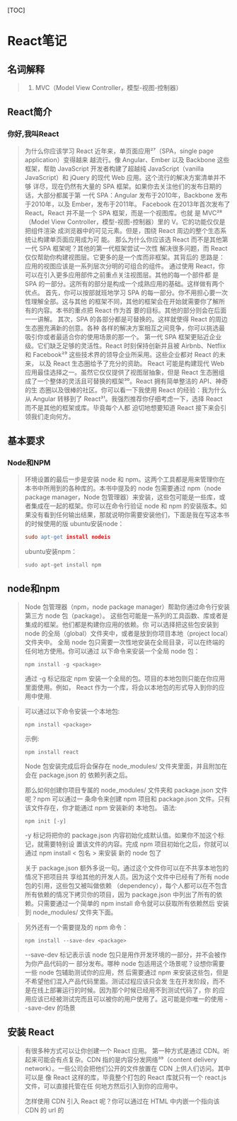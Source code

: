 [TOC]

# React笔记
## 名词解释
>1. MVC（Model View Controller，模型-视图-控制器）

## React简介
### 你好,我叫React
>为什么你应该学习 React 近年来，单页面应用²⁷（SPA，single page application）变得越来
越流行。像 Angular、Ember 以及 Backbone 这些框架，帮助 JavaScript 开发者构建了超越纯
JavaScript（vanilla JavaScript）和 jQuery 的现代 Web 应用。这个流行的解决方案清单并不够
详尽，现在仍然有大量的 SPA 框架。如果你去关注他们的发布日期的话，大部分都属于第
一代 SPA：Angular 发布于2010年，Backbone 发布于2010年，以及 Ember，发布于2011年。
Facebook 在2013年首次发布了 React。React 并不是一个 SPA 框架，而是一个视图库。也就
是 MVC²⁸（Model View Controller，模型-视图-控制器）里的 V。它的功能仅仅是把组件渲染
成浏览器中的可见元素。但是，围绕 React 周边的整个生态系统让构建单页面应用成为可
能。
那么为什么你应该选 React 而不是其他第一代 SPA 框架呢？其他的第一代框架尝试一次性
解决很多问题，而 React 仅仅帮助你构建视图层。它更多的是一个库而非框架。其背后的
思路是：应用的视图应该是一系列层次分明的可组合的组件。
通过使用 React，你可以在引入更多应用部件之前重点关注视图层。其他的每一个部件都
是 SPA 的一部分。这所有的部分是构成一个成熟应用的基础。这样做有两个优点。
首先，你可以按部就班地学习 SPA 的每一部分。你不用担心要一次性理解全部。这与其他
的框架不同，其他的框架会在开始就需要你了解所有的内容。本书的重点把 React 作为首
要的目标。其他的部分则会在后面一一讲解。
其次，SPA 的各部分都是可替换的。这样就使得 React 的周边生态圈充满新的创意。各种
各样的解决方案相互之间竞争，你可以挑选最吸引你或者最适合你的使用场景的那一个。
第一代 SPA 框架更贴近企业级。它们缺乏足够的灵活性。React 时刻保持创新并且被
Airbnb、Netflix 和 Facebook²⁹ 这些技术界的领导企业所采用。这些企业都对 React 的未来，
以及 React 生态圈给予了充分的资助。
React 可能是构建现代 Web 应用最佳选择之一。虽然它仅仅提供了视图层抽象，但是 React
生态圈组成了一个整体的灵活且可替换的框架³⁰。React 拥有简单整洁的 API、神奇的生
态圈以及很棒的社区。你可以看一下我使用 React 的经验：我为什么从 Angular 转移到了
React³¹。我强烈推荐你仔细考虑一下，选择 React 而不是其他的框架或库。毕竟每个人都
迫切地想要知道 React 接下来会引领我们走向何方。

## 基本要求
### Node和NPM
>环境设置的最后一步是安装 node 和 npm。这两个工具都是用来管理你在本书中所用到的各种库的。本书中提及的 node 包需要通过 npm（node package manager，Node 包管理器）来安装，这些包可能是一些库，或者集成在一起的框架。你可以在命令行验证 node 和 npm 的安装版本。如果没有看到任何输出结果，那就说明你需要安装他们，下面是我在写这本书的时候使用的版
>ubuntu安装node：
>
>```l
>sudo apt-get install nodeis
>```
>
>ubuntu安装npm：
>
>```
>sudo apt-get install npm
>```

## node和npm
>Node 包管理器（npm，node package manager）帮助你通过命令行安装第三方 node 包（package）。
>这些包可能是一系列的工具函数、库或者是集成的框架。他们都是构建你应用的依赖。你
>可以选择把这些包安装到 node 的全局（global）文件夹中，或者是放到你项目本地（project
>local）文件夹中。
>全局 node 包只需要一次性地安装在全局目录，可以在终端的任何地方使用。你可以通过
>以下命令来安装一个全局 node 包：
>
>```
>npm install -g <package>
>```
>通过 -g 标记指定 npm 安装一个全局的包。项目的本地包则只能在你应用里面使用。例如，
React 作为一个库，将会以本地包的形式导入到你的应用中使用.

>可以通过以下命令安装一个本地包:
>```
>npm install <package>
>```
>示例:
>```
>npm install react
>```
>Node 包安装完成后将会保存在 node_modules/ 文件夹里面，并且附加在会在 package.json 的
依赖列表之后。
>
>那么如何创建你项目专属的 node_modules/ 文件夹和 package.json 文件呢？npm 可以通过一
条命令来创建 npm 项目和 package.json 文件。只有该文件存在，你才能通过 npm 安装新的
本地包。
>语法:
>```
>npm init [-y]
>```
>-y 标记将把你的 package.json 内容初始化成默认值。如果你不加这个标记，就需要特别设
置该文件的内容。完成 npm 项目初始化之后，你就可以通过 npm install < 包名 > 来安装
新的 node 包了
>
>关于 package.json 额外多说一句。通过这个文件你可以在不共享本地包的情况下把项目共
享给其他的开发人员。因为这个文件中已经有了所有 node 包的引用，这些包又被叫做依赖
（dependency），每个人都可以在不包含所有依赖的情况下拷贝你的项目，因为 package.json
中列出了所有的依赖。只需要通过一个简单的 npm install 命令就可以获取所有依赖然后
安装到 node_modules/ 文件夹下面。

>另外还有一个需要提及的 npm 命令：
>```
>npm install --save-dev <package>
>```
>--save-dev 标记表示该 node 包只是用作开发环境的一部分，并不会被作为你产品代码的一
部分发布。哪种 node 包适用这个场景呢？设想你需要一些 node 包辅助测试你的应用，然
后需要通过 npm 来安装这些包，但是不希望他们混入产品代码里面。测试过程应该只会发
生在开发阶段，而不是在线上部署运行的时候。因为那个时候已经用不到测试代码了，你
的应用应该已经被测试完而且可以被你的用户使用了。这可能是你唯一的使用 --save-dev
的场景

## 安装 React
>有很多种方式可以让你创建一个 React 应用。
>第一种方式是通过 CDN。听起来可能会有点复杂。CDN 指的是内容分发网络³⁹（content
>delivery network）。一些公司会把他们公开的文件放置在 CDN 上供人们访问。其中可以是
>像 React 这样的库，毕竟整个打包的 React 库就只有一个 react.js 文件，可以直接托管在任
>何地方然后引入到你的应用中。
>
>怎样使用 CDN 引入 React 呢？你可以通过在 HTML 中内嵌一个指向该 CDN 的 url 的<script> 标签。
>比如对于 React，你需要这两个文件（库）：react 和 react-dom。
>示例:
>
>```javascript
><script crossorigin src="https://unpkg.com/react@16/umd/react.development.js"><\script>
><script crossorigin src="https://unpkg.com/react-dom@16/umd/react-dom.development.js"></script>
>```
>
>但是如果你有 npm 来安装 React 的话为什么还需要 CDN 呢？
>如果你的项目有一个 package.json 文件，你可以通过命令行来安装 react 和 react-dom。不
>过这样做的条件是你已经通过 npm init -y 命令初始化了一个 npm 项目和 package.json 文
>件。你可以通过一条命令安装多个 node 包：
>示例:
>```
>npm install react react-dom
>```
>这种方式通常适用于那些使用 npm 做包管理的项目。
不过这还不够。你还可能需要设置 Babel⁴⁰ 来让你的项目支持 JSX（React 的专用语法）和
JavaScript ES6。Babel 把你的 JavaScript ES6 和 JSX 代码转译（transpile）成浏览器可以支持
的版本，毕竟并不是所有的浏览器都支持这些高级语法。这一步设置包含一堆的配置和工
具，对于一个新手来说可能会感觉到不小的压力。
由于这个原因，Facebook 引入了 create-react-app 作为零配置的 React 解决方案。下一章会
讲解如何使用这个工具来搭建一个 React 应用。
Babel是JavaScript编译器。

## 零配置搭建 React 应用
>使用 create-react-app来创建应用。在得到广泛支持的情况下，Facebook
在2016年创建了这样一个零配置的 React 初始化套件。96% 的人向初学者推荐了它。使用
create-react-app，各种工具和配置都会在后台集成，而开发人员只需要专注于实现就好。
首先你需要把它安装成 node 的全局包。你就可以在命令行创建和初始化 React 应用了。
>示例(ubuntu下):
>```
>sudo npm install -g create-react-app
>```
>可以通过检查 create-react-app 的版本来验证是否安装成功
>示例:
>```
>create-react-app --version
>```
>
>现在你就可以创建第一个 React 应用了。我把它命名为 demo2，你也可以选择另
一个名字。创建过程需要花费一段时间。创建成功后，直接切换到该文件夹
>示例:
>```
>create-react-app demo2
>cd demo2
>```
>现在你可以在你的编辑器里面打开这个项目。类似下面的文件结构（或者是略有不同，根
据你的 create-react-app 的版本的不同）会呈现在你面前：
>demo2/
>>README.md
>>node_modules/
>>package.json
>>.gitignore
>
>public/
>>favicon.ico
>>index.html
>>manifest.json
>
>src/
>>App.css
>>App.js
>>App.test.js
>>index.css
>>index.js
>>logo.svg
>>registerServiceWorker.js
>
>简单划分一下这些文件和文件夹，目前你并不需要做一个很全面的了解：
• README.md: 后缀名为 .md 表示这是一个 markdown 文件。Markdown 是一个用纯文
本创建格式化文档的标记语言。很多源代码项目包含一个 README.md 文件，其中
包含了这个项目的一些基本的指令和介绍。当你把项目发布到一些平台后，比如
GitHub，当在这个平台访问该项目的时候就会直接看到 README.md 里的内容。因
为你使用的是 create-react-app，所以你的 README.md 文件会跟 create-react-app 官方
GitHub ⁴⁴仓库的内容一样。
• node_modules/: 这个文件夹包含了所有通过 npm 安装的 node 包。在你使用了 createreact-app 之后，就有一堆 node 包已经被安装了。通常你不需要特别去关心这个文件
夹里面的内容，只需要在命令行用 npm 安装或者卸载 node 包就可以。
• package.json: 这个文件包含了 node 包依赖列表和一些其他的项目配置。
• .gitignore: 这个文件包含了所有不应该添加到 git 仓库（repository）中的文件和文件
夹。他们应该只能存活在你本地项目文件夹中。一个典型的例子是 node_modules/ ，
把 package.json 共享给你的伙伴们就足够他们获取和安装所有的依赖了，没必要把整
个依赖打包共享给他们。
• public/: 这个文件夹包含了所有你的项目构建出的产品文件。最终所有你写在 src/ 文
件夹里面的代码都会在项目构建的时候被打包放在 public 文件夹下。
• manifest.json 和 registerServiceWorker.js: 在这个阶段不用担心这些文件用来干什么，
我们不会在这个项目中用到他们。
总之，你不需要去修改提到的这些文件和文件夹。所有你需要的文件都在 src/ 文件夹中。
首要关注的是实现 React 组件的 src/App.js 文件。它主要用于实现你的应用，不过之后你可
能会把你的组件分离到多个文件中，其中每个文件来维护一个或者多个特定的组件。
除此之外，你会发现还有一个用于测试的 src/App.test.js 和作为 React 世界的入口的
src/index.js。在后面的章节中你会逐渐熟悉这两个文件。另外，还有控制你项目整体样
式和组件样式的 src/index.css 文件和 src/App.css 文件，他们都被设置成了默认的样式。
create-react-app 创建的是一个 npm 项目。你可以通过 npm 来给你的项目安装和卸载 node
包。另外它还附带了下面几个 npm 脚本:
>1. 在 http://localhost:3000 启动应用
>```
>npm start
>```
>2.运行所有测试
>```
>npm test
>```
>3.构建项目的产品文件
>```
>npm run build 
>```
>这些脚本存在 package.json 中，现在这样一个 React 样板项目就创建完成了。接下来可以通
过练习来在浏览器中运行刚刚创建的应用.

## JSX 简介
>现在你可以开始了解 JSX 了。这是 React 特有的语法。前面提到过，create-react-app 已经
>创建了一个样板项目给你。所有的文件都会按照默认实现提供。我们现在来深入探索一下
>项目的源代码。首先你需要接触的是 src/App.js 文件.
>src/App.js示例:
>
>```jsx
>import React, { Component } from 'react';
>import logo from './logo.svg';
>import './App.css';
>
>class App extends Component {
>render() {
>return (
> <div className="App">
>   <div className="App-header">
>     <img src={logo} className="App-logo" alt="logo" />
>     <h2>Welcome to React</h2>
>   </div>
>   <p className="App-intro">
>     To get started, edit <code>src/App.js</code> and save to reload.
>   </p>
> </div>
>);
>}
>}
>
>export default App;
>```
>不要被 import/export 语句和类（class）声明给绕晕了，这些都是 JavaScript ES6 的特性，我
>们将在后面的章节讲解。
>在这个文件中有一个叫做 App 的 React ES6 类组件（class component）。这是一个组件声明。
>基本上，在你声明了一个组件以后，你可以在你项目的任何地方使用它。它可以创建一个
>组件的实例（instance），或者说，可以实例化这个组件。
>render() 方法包含了它所返回的元素（element）。元素是组件的构成部分。理解清楚组件、
>实例和元素之间的区别是很有帮助的。
>不久之后你将看到 App 组件会在什么地方实例化。否则你不会在浏览器中看到它渲染的结
>果。现在你看到的 App 组件只是它的声明，而不是在使用它。你可以通过在 JSX 代码的某
>些地方通过 <App /> 来实例化它。
>render 方法中的代码看起来和 HTML 非常像，这就是 JSX。JSX 允许你在 JavaScript 中混入
>HTML 结构。如果你习惯于 HTML 和 JavaScript 分离的话，可能会对这种做法感到费解，但
>其实 JSX 非常强大。所以最好从基本的 HTML 来写你的 JSX 代码。那么我们先删除掉文件
>中所有的不必要的内容。
>
>src/App.js(改修后)示例:
>
>```jsx
> import React, { Component } from 'react';
>import logo from './logo.svg';
>import './App.css';
>
>class App extends Component {
>  render() {
>    return (
>      <div className="App">
>        
>        <h2>  Welcome ro the Road to learn Reaqct</h2>
>      </div>
>    );
>  }
>}
>
>export default App;
>
>```
>
>现在在你的 render() 方法里面仅仅返回了 HTML，不再有 JavaScript。我们来把 “Welcome
>to the Road to learn React” 定义成一个变量。你可以使用花括号（curly braces）把变量引入
>到 JSX 中。
>
>src/App.js(改修后)示例:
>
>```jsx
>import React, { Component } from 'react';
>import logo from './logo.svg';
>import './App.css';
>
>class App extends Component {
>  render() {
>    var helloworld = "Welcome ro the Road to learn Reaqct"
>    return (
>      <div className="App">
>          <h2>{helloworld}</h2>
>      </div>
>    );
>  }
>}
>
>export default App;
>```
>
>现在再次运行 npm start，你就能看到效果了。
>另外，你应该注意到了代码中的 className 属性。它其实就是标准 HTML 中的 class 属
>性。但是因为一些技术上的原因，JSX 把一些 HTML 的内部属性替换成了不同的。你可以
>在 React 文档支持的 HTML 属性中找到相关的内容。他们都遵守驼峰命名法（camelCase
>convention）。在接下来的学习过程中，你将会遇到更多的 JSX 专有的属性。

## ES6 const和let
>   在前面的例子中使用的是关键字 var 来声明变量 helloWorld
>   的。JavaScript ES6中引入了另外两个声明变量的关键字：const 和 let。在 JavaScript ES6中，
>   你将会很少能看到 var 了。
>   被 const 声明的变量不能被重新赋值或重新声明。换句话说，它将不能再被改变。你可以
>   使用它创建不可变数据结构，一旦数据结构被定义好，你就不能再改变它了。
>
>   示例:
>
>   ```javascript
>   //这种写法不可行
>   const helloWorld = "Welcome to the Road to learn React"
>   helloWorld = "Bye Bye React"
>   ```
>
>   被关键字 let 声明的变量可以被改变.
>
>   ```javascript
>   //这种方法是可行的
>   let helloworld =  "Welcome to the Road to learn React"
>   helloWorld = "Bye Bye React"
>   ```
>   当一个变量需要被重新赋值的话，你应该使用 let 去声明它。
>   然而，你必须小心地使用 const 。使用 const 声明的变量不能被改变，但是如果这个变量是
>   数组或者对象的话，它里面持有的内容可以被更新。它里面持有的内容不是不可改变的。
>
>   代码示例：
>
>   ```javascript
>   // allowed
>   const helloWorld = {
>   	text: 'Welcome to the Road to learn React'
>   };
>   helloWorld.text = 'Bye Bye React';
>   ```
>
>   但是，不同的声明方式应该在什么时候使用呢？有很多的选择。我的建议是在任何你可以
>   使用 const 的时候使用它。这表示尽管对象和数组的内容是可以被修改的，你仍希望保持
>   该数据结构不可变。而如果你想要改变你的变量，就使用 let 去声明它。
>   React 和它的生态是拥抱不可变的。这就是为什么 const 应该是你定义一个变量时的默认
>   选择。当然，一个复杂的对象中的内容还是可能会被改变，请当心这种改变。
>   在你的应用中，你应该用 const 来代替 var.
>
>   代码示例src/App.js
>
>   ```jsx
>   import React, { Component } from 'react';
>   import './App.css';
>   class App extends Component {
>       render() {
>           const helloWorld = 'Welcome to the Road to learn React';
>           return (
>               <div className="App">
>               <h2>{helloWorld}</h2>
>           </div>
>           );
>   	}
>   }
>   export default App;
>   ```

## ReactDOM
>在你学习这个 App 组件之前，你可能想知道它被用在了什么地方。它在你的 React 世界的
>入口文件 src/index.js 中
>
>代码示例（src/index.js):
>
>```jsx
>import React from 'react';
>import ReactDOM from 'react-dom';
>import App from './App';
>import './index.css';
>ReactDOM.render(
><App />,
>document.getElementById('root')
>);
>```
>
>简单来说，ReactDOM.render() 会使用你的 JSX 来替换你的 HTML 中的一个 DOM 节点。这
>样你就可以很容易地把 React 集成到每一个其他的应用中。ReactDOM.render() 可以在你的
>应用中被多次使用。你可以在多个地方使用它来加载简单的 JSX 语法、单个 React 组件、
>多个 React 组件或者整个应用。但是在一个纯 React 的应用中，你只会使用一次用来加载你
>的整个组件树。
>ReactDOM.render() 有两个传入参数。第一个是准备渲染的 JSX。第二个参数指定了 React
>应用在你的 HTML 中的放置的位置。这个位置是一个 id='root' 的元素。你可以在文件
>public/index.html 中找到这个 id 属性。
>In the implementation ReactDOM.render() already takes your App component. However, it would
>be fine to pass simpler JSX as long as it is JSX. It doesn’t have to be an instantiation of a component.
>在实现中，ReactDOM.render() 总会很好地渲染你的 App 组件。你可以将一个简单的 JSX 直
>接用 JSX 的方式传入，而不用必须传入一个组件的实例。
>
>代码示例:
>
>```jsx
>ReactDOM.render(
>    <h1>Hello React World</h1>,
>    document.getElementById('root')
>);
>```

## 模块热替换
>作为一个开发者，你可以在 src/index.js 中做一件事情来提高你的开发体验。但是这件事情
>是可选的，不要让它在你刚开始学习 React 的事情占用你过多的时间。
>用 create-react-app 创建的项目有一个优点，那就是可以让你在更改源代码的时候浏览器自
>动刷新页面。试试改变 src/App.js 文件中的变量 helloWorld ，修改过后浏览器应该就会刷
>新页面。但有一个更好的方式来实现这个功能。
>模块热替换（HMR）是一个帮助你在浏览器中重新加载应用的工具，并且无需再让浏览
>器刷新页面。你可以在 create-react-app 中很容易地开启这个工具：在你 React 的入口文件
>src/index.js 中，添加一些配置代码。
>
>代码示例(src/index.js):
>
>```
>import React from 'react';
>import ReactDOM from 'react-dom';
>import App from './App';
>import './index.css';
>
>ReactDOM.render(
>    <App />,
>    document.getElementById('root')
>);
>if (module.hot) {
>	module.hot.accept();
>}
>```
>
>配置完成。接下来再尝试在你的 src/App.js 文件中更改一下变量 helloWorld，浏览器应该不
会刷新页面，但是应用还是会重新加载并且显示正确的输出。HMR 带来很多的优点：
设想你正在使用 console.log() 调试你的代码。由于浏览器不再会刷新页面，所以即使你
更改了你的代码，这些调试信息也会完整地保持在你的开发控制台中。这让调试变得很方
便。
在一个正在开发的应用中，刷新页面将会降低你的生产效率：你必须得等待页面加载完
毕。一个大的应用可能会花很多秒钟才能刷新完页面。使用 HMR 可以避免这个缺点。
使用 HMR 最大的好处是你可以保持应用的状态。设想你的应用中有一个对话框，其中包
含很多步骤，而现在你正在第三步当中，基本上这就特别奇怪。如果没有 HMR 的话，当
你更改源代码的时候你的浏览器将会刷新整个页面，你就不得不再次打开这个对话框，并
且从步骤一开始导航到步骤三。而如果你使用 HMR 的话，你的对话框将会始终保持打开
在步骤三的状态。尽管你的源代码改变了，但是应用的状态也会被保持。应用本身会被重
新加载，而不是页面被重新加载.

## JSX 中的复杂 Javascript
>让我们回到你的 App 组件中。到目前为止你在你的 JSX 中渲染了一些简单的变量。现在
>你可以开始渲染一个列表了。这个列表一开始可以是一些示例数据，但是以后你可以从一
>个外部 API中获取数据。这会让人更加兴奋.
>首先需要定义一个列表。
>
>代码示例(src/App.js):
>
>```jsx
>import React, { Component } from 'react';
>import './App.css';
>const list = [
>	{
>title: 'React',
>url: 'https://facebook.github.io/react/',
>author: 'Jordan Walke',
>num_comments: 3,
>points: 4,
>objectID: 0,
>	},
>	{
>title: 'Redux',
>url: 'https://github.com/reactjs/redux',
>author: 'Dan Abramov, Andrew Clark',
>num_comments: 2,
>points: 5,
>objectID: 1,
>	},
>];
>class App extends Component {
>...
>}
>```
>
>这个示例数据反应的是我们准备用 API 获取的数据。列表中的每一个成员都有标题、链接
>和作者信息。另外它还包含有标识符、分数（表示这个文章的流行程度）和评论的数量。
>现在你可以在你的 JSX 中使用 JavaScript 内置的 map 函数。这个函数可以让你遍历你的列
>表来显示其中的成员。同样的，你需要用花括号把 JavaScript 包含在你的 JSX 中。
>
>代码示例(src/App.js):
>
>```jsx
>import React, {Component} from 'react';
>import logo from './logo.svg';
>import './App.css';
>
>const list = [
>{
>title : "React",
>url : 'https://facebook.github.io/react/',
>author : "wuhy",
>num_comments: 3,
>points : 4,
>objectID : 0,
>},
>{
>title : "Redux",
>url : 'https://github.com/reactjs/redux',
>author : "wuhy",
>num_comments: 2,
>points : 5,
>objectID : 1,
>}
>];
>
>
>class App extends Component{
>render() {
>return (
><div className="App">
>{list.map(function (item) {
>return <div>{item.title}</div>
>})}
></div>
>)
>}
>}
>
>export default App;
>```
>
>在 JSX 中使用 HTML 中的 JavaScript 是很强大的。通常情况下你可以用 map 来将一个列表
>转换成另一个列表。在这个例子中，你使用 map 函数将一个列表转换成一组 HTML 元素。
>到目前为止，每个成员只有 title 会被显示。让我们显示一些它们的其他属性。
>
>代码示例(src/App.js):
>
>```jsx
>import React, {Component} from 'react';
>import logo from './logo.svg';
>import './App.css';
>
>const list = [
>{
>title : "React",
>url : 'https://facebook.github.io/react/',
>author : "wuhy",
>num_comments: 3,
>points : 4,
>objectID : 0,
>},
>{
>title : "Redux",
>url : 'https://github.com/reactjs/redux',
>author : "wuhy",
>num_comments: 2,
>points : 5,
>objectID : 1,
>}
>];
>
>
>class App extends Component{
>render() {
>return (
> <div className="App">
>     {list.map(function (item) {
>          return (
>              <div>
>                  <span>
>                      <a href={item.url}>{item.title}</a>
>                  </span>
>                  <span>{item.author}</span>
>                  <span>{item.num_comments}</span>
>                  <span>{item.points}</span>
>              </div>
>          );
>     })}
> </div>
>);
>}
>}
>
>export default App;
>```
>
>可以看到 map 函数是如何简单地内联到你的 JSX 中的。每一个成员属性会被显示成一个
><span> 标签。此外，url 属性在另一个标签中被用作为 href 属性。
>React 会帮你完成所有的工作然后逐一显示每个成员。但你应该在 React 中添加一个辅助属
>性，借此发挥出它的潜能以提高性能。你需要给列表的每一个成员加上一个关键字（key）
>属性。这样的话 React 就可以在列表发生变化的时候识别其中成员的添加、更改和删除的
>状态。这个示例数据中已经有一个标识符了。
>
>代码示例(src/App.js):
>
>```jsx
>import React, {Component} from 'react';
>import logo from './logo.svg';
>import './App.css';
>
>const list = [
>{
>   title : "React",
>   url : 'https://facebook.github.io/react/',
>   author : "wuhy",
>   num_comments: 3,
>   points : 4,
>   objectID : 0,
>},
>{
>   title : "Redux",
>   url : 'https://github.com/reactjs/redux',
>   author : "wuhy",
>   num_comments: 2,
>   points : 5,
>   objectID : 1,
>}
>];
>
>
>class App extends Component{
>render() {
>   return (
>      <div className="App">
>          {list.map(function (item) {
>               return (
>                   <div key={item.objectID}>
>                       <span>
>                           <a href={item.url}>{item.title}</a>
>                       </span>
>                       <span>{item.author}</span>
>                       <span>{item.num_comments}</span>
>                       <span>{item.points}</span>
>                   </div>
>               );
>          })}
>      </div>
>   );
>}
>}
>
>export default App;
>```
>
>应该确保这个关键字属性是一个稳定的标识符。不要错误地使用列表成员在数组的索引
>作为关键字。列表成员的索引是完全不稳定的。在下面的这个例子中，当列表的排序改变
>了之后，React 将很难正确地识别这些成员。
>
>代码示例(src/App.js):
>
>```jsx
>//不允许
>{list.map(function(item, key) {
>    return (
>        <div key={key}>
>        ...
>        </div>
>    );
>})}
>```

## ES6 箭头函数
>JavaScript ES6 引入了箭头函数。箭头函数表达式比普通的函数表达式更加简洁。
>
>代码示例:
>
>```javascript
>// 普通函数
>function () { ... }
>// 箭头函数
>() => { ... }
>```
>
>但是需要注意它的一些功能性。其中之一就是关于 this 对象的不同行为。一个普通的
>函数表达式总会定义它自己的 this 对象。但是箭头函数表达式仍然会使用包含它的语境
>下的 this 对象。不要被这种箭头函数的 this 对象困惑了。
>关于箭头函数的括号还有一个值得关注的点。如果函数只有一个参数，你就可以移除掉参
>数的括号，但是如果有多个参数，你就必须保留这个括号.
>
>代码示例:
>
>```javascript
>// 允许
>item => { ... }
>// 允许
>(item) => { ... }
>// 不允许
>item, key => { ... }
>// 允许
>(item, key) => { ... }
>```
>
>再看一下 map 函数。你可以用 ES6 的箭头函数更加简洁地把它写出来。
>
>代码示例(src/App.js):
>
>```jsx
>import React, {Component} from 'react';
>import logo from './logo.svg';
>import './App.css';
>
>const list = [
>{
>   title : "React",
>   url : 'https://facebook.github.io/react/',
>   author : "wuhy",
>   num_comments: 3,
>   points : 4,
>   objectID : 0,
>},
>{
>   title : "Redux",
>   url : 'https://github.com/reactjs/redux',
>   author : "wuhy",
>   num_comments: 2,
>   points : 5,
>   objectID : 1,
>}
>];
>
>
>class App extends Component{
>render() {
>   return (
>      <div className="App">
>          {list.map(item => {
>               return (
>                   <div key={item.objectID}>
>                       <span>
>                           <a href={item.url}>{item.title}</a>
>                       </span>
>                       <span>{item.author}</span>
>                       <span>{item.num_comments}</span>
>                       <span>{item.points}</span>
>                   </div>
>               );
>          })};
>      </div>
>   );
>}
>}
>
>export default App;
>```
>
>此外，在 ES6 的箭头函数中，你可以用简洁函数体来替换块状函数体（用花括号包含的内
>容），简洁函数体的返回不用显示声明。这样你就可以移除掉函数的 return 表达式。在这
>本书中这种表达式将会被更多地使用，所以你要确保能够在使用箭头函数的时候要明白块
>状函数体和简洁函数体的区别。
>
>代码示例(src/App.js):
>
>```jsx
>import React, {Component} from 'react';
>import './App.css';
>
>const list = [
>    {
>        title : "React",
>        url : 'https://facebook.github.io/react/',
>        author : "wuhy",
>        num_comments: 3,
>        points : 4,
>        objectID : 0,
>    },
>    {
>        title : "Redux",
>        url : 'https://github.com/reactjs/redux',
>        author : "wuhy",
>        num_comments: 2,
>        points : 5,
>        objectID : 1,
>    }
>];
>
>
>class App extends Component{
>    render() {
>        return (
>            <div className="App">
>                {list.map(item =>
>                    <div key={item.objectID}>
>                            <span>
>                                <a href={item.url}>{item.title}</a>
>                            </span>
>                        <span>{item.author}</span>
>                        <span>{item.num_comments}</span>
>                        <span>{item.points}</span>
>                    </div>
>                )};
>            </div>
>        );
>    }
>}
>
>export default App;
>```
>
>现在的 JSX 变得更加简洁和可读了。函数声明表达式、花括号和返回声明都被省略了。
开发者就可以更加专注在实现细节上。

## ES6 类
>JavaScript ES6 引入了类的概念。类通常在面向对象编程语言中被使用。JavaScript 的编程范
>式在过去和现在都是非常灵活的。你可以根据使用情况一边使用函数式编程一边使用面向
>对象编程。
>尽管 React 为了例如不可变数据结构等的特性而拥抱函数式编程，但是它还是使用类来声
>明组件。这些组件被称为 ES6 类组件。React 混合使用了两种编程范式中的有益的部分。
>作为 JavaScript ES6 类的例子，让我们先不管组件，思考以下这个 Developer 类。
>
>代码示例:
>
>```javascript
>class Developer {
>constructor(firstname, lastname) {
>   this.firstname = firstname;
>   this.lastname = lastname;
>}
>getName() {
>   return this.firstname + ' ' + this.lastname;
>	} 
>}
>```
>类都有一个用来实例化自己的构造函数。这个构造函数可以用来传入参数来赋给类的实
>例。此外，类可以定义函数。因为这个函数被关联给了类，所以它被称为方法。通常它被
>当称为类的方法。
>这个 Developer 类只有类的声明。你可以使用它来创建多个类的示例。它和 ES6 类组件很
>类似，都有声明，但是你需要在别的地方实例化这个类。
>让我们看看如何实例化这个类，以及如何使用它的方法.
>
>代码示例:
>
>```javascript
>const robin = new Developer('Robin', 'Wieruch');
>console.log(robin.getName());
>// 输出: Robin Wieruch
>```
>
>React 使用 JavaScript ES6 类来实现 ES6 类组件。你已经使用过一个 ES6 类组件了。
>
>代码示例(src/App.js):
>
>```
>import React, { Component } from 'react';
>...
>class App extends Component {
>    render() {
>    ...
>    } 
>}
>```
>这个 App 类继承自 Component。简单来说，你可以声明你的 App 组件，但是这个组件需要
继承自另一个组件。继承是什么意思？在一个面向对象编程的语言中，你需要遵循继承原
则。它可以把功能从一个类传递到另一个类。
这个 App 类就从 Component 类中继承了它的功能。这个 Component 类是从一个基本 ES6
类中继承来的 ES6 组件类。它有一个 React 组件所需要的所有功能。渲染（render）方法就
是其中你可以使用的一个功能。之后你可以学到更多其他组件类的方法。
这个 Component 类封装了所有 React 类需要的实现细节。它使得开发者们可以在 React 中使用类来创建组件。
React Component 类暴露出来的方法都是公共的接口。这些方法中有一个方法必须被重写，
其他的则不一定要被重写。你会在以后的讲述生命周期的章节中学到它们。这个 render()
方法是必须被重写的方法，因为它定义了一个 React 组件的输出。它必须被定义。
现在你已经知道了 JavaScript ES6 类的基本内容，以及它们是怎么在 React 中被继承为组件
的。在本书描述 React 生命周期方法的地方，你将会学到关于更多 Component 的方法。

## 总结一
>你已经学会如何开始一个你自己的 React 应用了！让我们回顾一下这一章的内容：
>
>1. React
>* 使用 create-react-app 创建一个 React 应用
>* JSX 混合使用了 HTML 和 JavaScript 在 React 组件的方法中定义它的输出
>* React 中，组件、示例和元素是不同的概念
>* ReactDOM.render() 是 React 应用连接 DOM 的入口方法
>* JavaScript 内建函数可以在 JSX 中使用
>* map 可以被用来把列表成员渲染成 HTML 的元素\
>
>2.ES6
>* 根据不同的使用场景，选择用 const 和 let 来声明变量
>* 在 React 应用中尽量使用 const 来声明变量
>* 箭头函数可以用来是你的函数变得更简洁
>* 在 React 中，通过继承类的方式来声明组件

## React 基础
>本章将指导你了解 React 的基础知识。由于静态组件会有些枯燥，所以这章的内容会包含
组件的状态与交互。此外，你将学习使用不同方式声明组件以及如何保持组件的可组合性
和可复用性。准备好创造你自己的组件。

### 组件内部状态
>组件内部状态也被称为局部状态，允许保存、修改和删除存储在组件内部的属性。使
>用 ES6 类组件可以在构造函数中初始化组件的状态。构造函数只会在组件初始化时调用一
>次。
>现在让我们引入类构造函数: 
>
>代码示例(src/App.js):
>
>```jsx
>class App extends Component {
>constructor(props) {
>super(props);
>}	
>...
>}
>```
>当使用 ES6 编写的组件有一个构造函数时，它需要强制地调用 super(); 方法，因为这个
>App 组件是 Component 的子类。因此在 APP 组件要声明 extends Component 。会在后续内容中更详细地了解使用 ES6 编写的组件。
>也可以调用 super(props);，它会在你的构造函数中设置 this.props 以供在构造函数中
>访问它们。否则当在构造函数中访问 this.props ，会得到 undefined。稍后你将了解更多
>关于 React 组件的 props。
>现在，在你的示例中，组件中的初始状态应该是一个列表。
>
>代码示例(src/App.js):
>
>```jsx
>import React, {Component} from 'react';
>import './App.css';
>
>const list = [
>{
>   title : "React",
>   url : 'https://facebook.github.io/react/',
>   author : "wuhy",
>   num_comments: 3,
>   points : 4,
>   objectID : 0,
>},
>
>];
>
>
>class App extends Component{
>constructor(props) {
>   super(props);
>   this.state = {
>       list: list,
>   };
>}
>}
>
>export default App;
>```
>
>state 通过使用 this 绑定在类上。因此，你可以在整个组件中访问到 state。例如它可以用
>在 render() 方法中。此前已经在 render() 方法中映射一个在组件外定义静态列表。现
>在你可以在组件中使用 state 里的 list 了。
>
>代码示例(src/App.js):
>
>```jsx
>import React, {Component} from 'react';
>import './App.css';
>
>const list = [
>    {
>        title : "React",
>        url : 'https://facebook.github.io/react/',
>        author : "wuhy",
>        num_comments: 3,
>        points : 4,
>        objectID : 0,
>    },
>
>];
>
>class  App extends Component{
>    constructor(props) {
>        super(props);
>        this.state = {
>            list: list,
>        }
>    }
>    render() {
>        return (
>            <div className="App">
>                {this.state.list.map(item =>
>                    <div key={item.objectID}>
>                        <span>
>                            <a href={item.url}>{item.title}</a>
>                        </span>
>                        <span>{item.author}</span>
>                        <span>{item.num_comments}</span>
>                        <span>{item.points}</span>
>                    </div>
>                )}
>            </div>
>        );
>    }
>}
>
>export default App;
>```
>
>现在 list 是组件的一部分。它驻留在组件的 state 中。可以从 list 中添加、修改或者删除列表项。每次你修改组件的内部状态，组件的 render 方法会再次运行。这样你可以简单地
修改组件内部状态，确保组件重新渲染并且展示从内部状态获取到的正确数据。
但是需要注意，不要直接修改 state。你必须使用 setState() 方法来修改它。你将在接下来
的章节了解到它。

### ES6 对象初始化
>在 ES6 中，可以通过简写属性更加简洁地初始化对象。想象下面的对象初始化：
>
>代码示例:
>
>```javascript
>const name = 'Robin';
>const user = {
>	name: name,
>};	
>```
>
>当对象中的属性名与变量名相同时，可以执行以下的操作：
>
>代码示例:
>
>```javascript
>const name = 'Robin';
>
>const user = {
>	name,
>};
>```
>
>在应用程序中，也可以这样做。列表变量名和状态属性名称共享同一名称。
>
>代码示例:
>
>```jsx
>// ES5
>this.state = {
>	list: list,
>};
>
>// ES6
>this.state = {
>	list,
>};
>```
>
>另一个简洁的辅助办法是简写方法名。在 ES6 中，能更简洁地初始化一个对象的方法。
>
>代码示例:
>
>```jsx
>// ES5
>var userService = {
>    getUserName: function (user) {
>    	return user.firstname + ' ' + user.lastname;
>    },
>};
>
>// ES6
>const userService = {
>    getUserName(user) {
>    	return user.firstname + ' ' + user.lastname;
>    },
>};
>```
>
>最后值得一提的是可以在 ES6 中使用计算属性名。
>
>代码示例:
>
>```jsx
>// ES5
>var user = {
>	name: 'Robin',
>};
>// ES6
>const key = 'name';
>const user = {
>	[key]: 'Robin',
>};
>```
>
>或许目前还觉得计算属性名没有意义。为什么需要他们呢？在后续的章节中，当为一
个对象动态地根据 key 分配值时便会涉及到。在 JavaScript 中生成查找表是很简单的。

### 单向数据流
>现在你的组件中有一些内部的 state。但是你还没有操纵它们，因此 state 是静态的。一个
>练习 state 操作好方法是增加一些组件的交互。
>让我们为列表中的每一项增加一个按钮。按钮的文案为“Dismiss”，意味着将从列表中删
>除该项。这个按钮在你希望保留未读列表和删除不感兴趣的项时会非常有用。
>
>代码示例(src/App.js):
>
>```jsx
>import React, {Component} from 'react';
>import './App.css';
>
>const list = [
>{
>title : "React",
>url : 'https://facebook.github.io/react/',
>author : "wuhy",
>num_comments: 3,
>points : 4,
>objectID : 0,
>},
>
>];
>
>class  App extends Component{
>constructor(props) {
>super(props);
>this.state = {
>list: list,
>}
>}
>render() {
>return (
><div className="App">
>{this.state.list.map(item =>
><div key={item.objectID}>
><span>
>   <a href={item.url}>{item.title}</a>
>   <span>{item.author}</span>
>   <span>{item.num_comments}</span>
>   <span>{item.points}</span>
>   <span>
>       <button onClick={() => this.onDismiss(item.objectID)} type="button">
>           Dismiss
>       </button>
>   </span>
></span>
></div>
>)};
></div>
>);
>};
>}
>
>
>
>export default App;
>```
>
>这个类方法 onDismiss() 还没有被定义，我们稍后再来做这件事。目前先把重点放在按钮
>元素的 ‘ onClick ‘ 事件处理器上。正如你看见的，onDismiss() 方法被另外一个函数包裹在‘ onClick ‘ 事件处理器中，它是一个箭头函数。这样你可以拿到 item 对象中的 objectID 属性来确定那一项会被删除掉。另外一种方法是在 ‘ onClick ‘ 处理器之外定义函数，并只将已定义的函数传到处理器。在后续的章节中会解释更多关于元素处理器的细节。
>有没有注意到按钮元素是多行代码的？元素中一行有多个属性会看起来比较混乱。所以
>这个按钮使用多行格式来书写以保持它的可读性。这虽然不是强制的，但这是我的极力推
>荐的代码风格。
>现在你需要来完成 onDismiss() 的功能，它通过 id 来标示那一项需要被删除。此函数绑定到
>类，因此成为类方法。这就是为什么你访问它使用 this.onDismiss() 而不是 onDismiss()。
>this 对象是类的实例，为了将 onDismiss() 定义为类方法，你需要在构造函数中绑定它。
>绑定稍后将在另一章中详细解释.
>
>代码示例(src/App.js):
>
>```jsx
>import React, {Component} from 'react';
>import './App.css';
>
>const list = [
>{
>title : "React",
>url : 'https://facebook.github.io/react/',
>author : "wuhy",
>num_comments: 3,
>points : 4,
>objectID : 0,
>},
>
>];
>
>class  App extends Component{
>constructor(props) {
>super(props);
>this.state = {
>list: list,
>};
>this.onDismiss = this.onDismiss.bind(this);
>}
>render() {
>return (
><div className="App">
>{this.state.list.map(item =>
><div key={item.objectID}>
>    <span>
>        <a href={item.url}>{item.title}</a>
>        <span>{item.author}</span>
>        <span>{item.num_comments}</span>
>        <span>{item.points}</span>
>        <span>
>            <button onClick={() => this.onDismiss(item.objectID)} type="button">
>                Dismiss
>            </button>
>        </span>
>    </span>
></div>
>)};
></div>
>);
>};
>}
>
>export default App;
>```
>
>下一步，你需要在类中定义它的功能和业务逻辑。类方法可以用以下方式定义。
>
>代码示例(src/App.js):
>
>```jsx
>class App extends Component {
>	constructor(props) {
>		super(props);
>		this.state = {
>			list,
>		};
>	this.onDismiss = this.onDismiss.bind(this);
>}
>	onDismiss(id) {
>		...
>	}
>	render() {
>		...
>	}
>}
>```
>
>现在可以定义方法内部的功能。总的来说希望从列表中删除由 id 标识的项，并且保存
>更新后的列表到 state 中。随后这个更新后列表被使用到再次运行的 render() 方法中并渲
>染，最后这个被删除项就不再显示了。
>可以通过 JavaScript 内置的 filter 方法来删除列表中的一项。fitler 方法以一个函数作为输入。这个函数可以访问列表中的每一项，因为它会遍历整个列表。通过这种方式，可以
>基于过滤条件来判断列表的每一项。如果该项判断结果为 true，则该项保留在列表中。否
>则将从列表中过滤掉。另外，好的一点是这个方法会返回一个新的列表而不是改变旧列
>表。它遵循了 React 中不可变数据的约定。
>
>代码示例(src/App.js):
>
>```jsx
>onDismiss(id) {
>	const updatedList = this.state.list.filter(function isNotId(item) {
>		return item.objectID !== id;
>	});
>}
>```
>
>在下一步中，你可以抽取函数并将其传递给 filter 函数。
>
>代码示例(src/App.js):
>
>```jsx
>onDismiss(id) {
>function isNotId(item) {
>	return item.objectID !== id;
>}
>const updatedList = this.state.list.filter(isNotId);
>}
>```
>
>另外，可以通过使用 ES6 的箭头函数让代码更简洁。
>
>代码示例(src/App.js):
>
>```jsx
>onDismiss(id) {
>const isNotId = item => item.objectID !== id;
>const updatedList = this.state.list.filter(isNotId);
>}	
>```
>
>你甚至可以内联到一行内完成，就像在按钮的 onClick 事件处理器做的一样，但如此会损
>失一些可读性.
>
>代码示例(src/App.js):
>
>```jsx
>onDismiss(id) {
>	const updatedList = this.state.list.filter(item => item.objectID !== id);
>}
>```
>
>现在已经从列表中删除了点击项，但是 state 还并没有更新。因此需要最后使用类方法
>setState() 来更新组件 satate 中的列表了。
>
>代码示例(src/App.js):
>
>```jsx
>onDismiss(id) {
>const isNotId = item => item.objectID !== id;
>const updatedList = this.state.list.filter(isNotId);
>this.setState({ list: updatedList });
>}	
>```
>
>现在重新运行程序并尝试点击“Dismiss”按钮，它应该是工作的。现在所练习的就是 React 中的单向数据流。在界面通过 onClick 触发一个动作，再通过函数或类方法修
>改组件的 state，最后组件的 render() 方法再次运行并更新界面
>
>完整代码示例:
>
>```jsx
>import React, {Component} from 'react';
>import './App.css';
>
>const list = [
>    {
>        title : "React",
>        url : 'https://facebook.github.io/react/',
>        author : "wuhy",
>        num_comments: 3,
>        points : 4,
>        objectID : 0,
>    },
>
>];
>
>class  App extends Component{
>    constructor(props) {
>        super(props);
>        this.state = {
>            list: list,
>        };
>        this.onDismiss = this.onDismiss.bind(this);
>    }
>    onDismiss(id){
>       const isNotId = item => item.objectID != id;
>       const updateList = this.state.list.filter(isNotId);
>       this.setState({list: updateList});
>    }
>    render() {
>        return (
>            <div className="App">
>                {this.state.list.map(item =>
>                    <div key={item.objectID}>
>                        <span>
>                            <a href={item.url}>{item.title}</a>
>                            <span>{item.author}</span>
>                            <span>{item.num_comments}</span>
>                            <span>{item.points}</span>
>                            <span>
>                                <button onClick={() => this.onDismiss(item.objectID)} type="button">
>                                    Dismiss
>                                </button>
>                            </span>
>                        </span>
>                    </div>
>                )};       </div>
>        );
>     };
>    }
>
>export default App;
>```

### 绑定
>当使用 ES6 编写的 React 组件时，了解在 JavaScript 类的绑定会非常重要。在前面章节，你已经在构造函数中绑定了 onDismiss() 方法.
>
>代码示例(src/App.js):
>
>```jsx
>class App extends Component {
>constructor(props) {
>super(props);
>
>this.state = {
>list,
>};
>this.onDismiss = this.onDismiss.bind(this);
>}
>}
>```
>
>为什么一开始就需要这么做呢？绑定的步骤是非常重要的，因为类方法不会自动绑定 this
>到实例上。让我们通过下面的代码来做验证.
>
>代码示例:
>
>```jsx
>class ExplainBindingsComponent extends  Component{
>onClickMe() {
>console.log(this);
>}
>render() {
>return (
><button onClick={this.onClickMe} type="button">
>clickMe
></button>
>);
>}
>}
>```
>
>组件正确的渲染，但是当点击按钮时候，你会在开发调试控制台中得到 undefined 。这
>是使用 React 主要的 bug 来源，因为当你想在类方法中访问 this.state 时，由于 this 是undefined 所以并不能被检索到。所以为了确保 this 在类方法中是可访问的，你需要将
>this 绑定到类方法上。
>在下面的组件中，类方法在构造函数中正确绑定。
>
>代码示例:
>
>```jsx
>class ExplainBindingsComponent extends  Component{
>constructor() {
>super();
>
>this.onClickMe() = this.onClickMe().bind(this);
>}
>onClickMe() {
>console.log(this);
>}
>render() {
>return (
><button onClick={this.onClickMe} type="button">
> clickMe
></button>
>);
>}
>}
>```
>
>再次尝试点击按钮，这个 this 对象就指向了类的实例。你现在就可以访问到 this.state
>或者是后面会学习到的 this.props。
>类方法的绑定也可以写起其他地方，比如写在 render() 函数中。
>
>代码示例:
>
>```jsx
>class ExplainBindingsComponent extends Component {
>onClickMe() {
>console.log(this);
>}
>render() {
>return (
>  <button
>      onClick={this.onClickMe.bind(this)}
>      type="button"
>  >
>      Click Me
>  </button>
>);
>}
>}
>```
>
>但是你应该避免这样做，因为它会在每次 render() 方法执行时绑定类方法。总结来说组件
>每次运行更新时都会导致性能消耗。当在构造函数中绑定时，绑定只会在组件实例化时运
>行一次，这样做是一个更好的方式。
>另外有一些人们提出在构造函数中定义业务逻辑类方法。
>
>代码示例：
>
>```jsx
>class ExplainBindingsComponent extends Component {
>constructor() {
>   super();
>   this.onClickMe = () => {
>       console.log(this);
>   } }
>render() {
>   return (
>       <button
>           onClick={this.onClickMe}
>           type="button"
>       >
>           Click Me
>       </button>
>   );
>}
>}
>```
>
>同样也应该避免这样，因为随着时间的推移它会让构造函数变得混乱。构造函数目
>的只是实例化类以及所有的属性。这就是为什么我们应该把业务逻辑应该定义在构造
>函数之外。
>
>代码示例:
>
>```jsx
>class ExplainBindingsComponent extends Component {
>    constructor() {
>        super();
>        this.doSomething = this.doSomething.bind(this);
>        this.doSomethingElse = this.doSomethingElse.bind(this);
>    }
>    doSomething() {
>// do something
>    }
>    doSomethingElse() {
>// do something else
>    }
>...
>}
>```
>
>最后值得一提的是类方法可以通过 ES6 的箭头函数做到自动地绑定。
>
>代码示例:
>
>```jsx
>class ExplainBindingsComponent extends Component {
>    onClickMe = () => {
>        console.log(this);
>    }
>    render() {
>        return (
>            <button onClick={this.onClickMe} type="button">
>                Click Me
>            </button>
>        );
>    }
>}
>```
>
>如果在构造函数中的重复绑定对你有所困扰，你可以使用这种方式代替。React 的官方文
档中坚持在构造函数中绑定类方法，所以本书也会采用同样的方式。

### 事件处理
>本章节会让你对元素的事件处理有更深入的了解，在应用程序中，将使用下面的按
>钮来从列表中忽略一项内容.
>
>代码示例(src/App.js):
>
>```jsx
><button onClick={() => this.onDismiss(item.objectID)} type="button">
>	Dismiss
></button>
>```
>
>这已经是一个复杂的例子了，因为必须传递一个参数到类的方法，因此需要将它封装
>到另一个（箭头）函数中，基本上，由于要传递给事件处理器使用，因此它必须是一个函
>数。下面的代码不会工作，因为类方法会在浏览器中打开程序时立即执行。
>
>代码示例(src/App.js):
>
>```jsx
><button onClick={() => this.onDismiss(item.objectID)} type="button">
>	Dismiss
></button>
>```
>
>当使用 onClick={doSomething()} 时，doSomething() 函数会在浏览器打开程序时立即执行，由于监听表达式是函数执行的返回值而不再是函数，所以点击按钮时不会有任何事发生。
>但当使用 onClick={doSomething} 时，因为 doSomething 是一个函数，所以它会在点击按钮时执行。同样的规则也适用于在程序中使用的 onDismiss() 类方法。
>然而，使用 onClick={this.onDismiss} 并不够，因为这个类方法需要接收 item.objectID 属性来识别那个将要被忽略的项，这就是为什么它需要被封装到另一个函数中来传递这个属性。这个概念在 JavaScript 中被称为高阶函数，稍后会做简要解释。
>
>代码示例(src/App.js):
>
>```jsx
><button onClick={() => this.onDismiss(item.objectID)} type="button">
>	Dismiss
></button>
>```
>
>其中一个解决方案是在外部定义一个包装函数，并且只将定义的函数传递给处理程序。因
>为需要访问特定的列表项，所以它必须位于 map 函数块的内部.
>
>代码示例(src/App.js):
>
>```jsx
>import React, {Component} from 'react';
>import './App.css';
>
>const list = [
>{
>title : "React",
>url : 'https://facebook.github.io/react/',
>author : "wuhy",
>num_comments: 3,
>points : 4,
>objectID : 0,
>},
>
>];
>
>class  App extends Component{
>constructor(props) {
>super(props);
>this.state = {
>list: list,
>};
>this.onDismiss = this.onDismiss.bind(this);
>}
>onDismiss(id){
>const isNotId = item => item.objectID !== id;
>const updateList = this.state.list.filter(isNotId);
>this.setState({list: updateList});
>}
>render() {
>return (
><div className="App">
> {this.state.list.map(item => {
>         const onHandleDismiss = () =>
>             this.onDismiss(item.objectID);
>         return (
>             <div key={item.objectID}>
>                 <span>
>                     <a href={item.url}>{item.title}</a>
>                 </span>
>                 <span>{item.author}</span>
>                 <span>{item.num_comments}</span>
>                 <span>{item.points}</span>
>                 <span>
>                     <button onClick={onHandleDismiss} type="button">
>                         Dismiss
>                     </button>
>                 </span>
>             </div>
>         );
>     }
> )}
></div>
>);
>}
>}
>export default App;
>```
>
>毕竟，传给元素事件处理器的内容必须是函数。作为一个示例，请尝试以下代码：
>
>代码示例(src/App.js):
>
>```jsx
>class App extends Component {
>...
>render() {
>return (
><div className="App">
> {this.state.list.map(item =>
>     ...
>     <span>
>     <button
>     onClick={console.log(item.objectID)}
>     type="button"
>     >
>     Dismiss
>     </button>
>     </span>
>     </div>
>     )}
></div>
>);
>} 
>}
>```
>
>它会在浏览器加载该程序时执行，但点击按钮时并不会。而下面的代码只会在点击按钮时
>执行。它是一个在触发事件时才会执行的函数。
>
>代码示例(src/App.js):
>
>```jsx
><button
>onClick={function () {
>console.log(item.objectID)
>}}
>type="button"
>>
>Dismiss
></button>
>```
>
>为了保持简洁，可以把它转成一个 JavaScript ES6 的箭头函数，和我们在 onDismiss() 类方法时做的一样
>
>代码示例(src/App.js):
>
>```jsx
><button
>onClick={() => console.log(item.objectID)}
>type="button"
>>
>	Dismiss
></button>
>```
>
>经常会有 React 初学者在事件处理中使用函数遇到困难，这就是为什么我要在这里更详细
>的解释它。最后，应该使用下面的代码来拥有一个可以访问 item 对象的 objectID 属性
>简洁的内联 JavaScript ES6 箭头函数。
>
>代码示例(src/App.js):
>
>```jsx
>class App extends Component {
>...
>    render() {
>        return (
>            <div className="App">
>                {this.state.list.map(item =>
>                    <div key={item.objectID}>
>                        ...
>                        <span>
>                            <button onClick={()=>this.onDismiss(item.objectID)}type="button">
>                                Dismiss
>                            </button>
>                        </span>
>                    </div>
>                )}
>            </div>
>        );
>    } 
>}
>```
>
>另一个经常会被提到的性能相关话题是在事件处理程序中使用箭头函数的影响。例如，
onClick 事件处理中的 onDismiss() 方法被封装在另一个箭头函数中以便能传递项标识。因
此每次 render() 执行时，事件处理程序就会实例化一个高阶箭头函数，它可能会对你的程
序性能产生影响，但在大多数情况下你都不会注意到这个问题。假设你有一个包含1000个
项目的巨大数据表，每一行或者列在事件处理程序中都有这样一个箭头函数，这个时候就
需要考虑性能影响，因此你可以实现一个专用的按钮组件来在构造函数中绑定方法，但这
是一个不成熟的优化。所以现在，专注到学习 React 会更有价值.

### 和表单交互

>让我们在程序中加入表单来体验 React 和表单事件的交互，我们将在程序中加入搜索功能，
>列表会根据输入框的内容对标题进行过滤。
>第一步，你需要在 JSX 中定义一个带有输入框的表单.
>
>代码示例(src/App.js):
>
>```jsx
>class App extends Component {
>constructor() {
>super();
>this.state = {
>list,
>};
>}
>render() {
>return(
><div className="App">
><form>
><input type="text"/>
></form>
>{this.state.list.map(item =>
>)}
></div>
>);
>}
>}
>```
>
>在下面的场景中，将会使用在输入框中的内容作为搜索字段来临时过滤列表。为了能根据
>输入框的值过滤列表，你需要将输入框的值储存在本地状态中，但是如何访问这个值
>呢？你可以使用 React 的合成事件来访问事件返回值。
>让我们为输入框定义一个 onChange 处理程序。
>
>代码示例(src/App.js):
>
>```jsx
>class App extends Component {
>constructor() {
>super();
>this.state = {
>list,
>};
>}
>render() {
>return(
><div className="App">
><form>
><input type="text" onChange={this.onSearchChange}/>
></form>
>{this.state.list.map(item =>
>)}
></div>
>);
>}
>}
>```
>
>这个函数被绑定到组件上，因此再次成为一个类方法，你必定义方法并 bind 它。
>
>代码示例(src/App.js):
>
>```jsx
>class App extends Component {
>constructor() {
>super();
>this.state = {
>list,
>};
>this.onSearchChange = this.onSearchChange.bind(this);
>this.onDismiss = this.onDismiss.bind(this);
>}
>onDismiss(id){
>const isNotId = item => item.objectID !== id;
>const updateList = this.state.list.filter(isNotId);
>this.setState({list: updateList});
>}
>onSearchChange() {
>
>}
>render() {
>return(
><div className="App">
><form>
><input type="text" onChange={this.onSearchChange}/>
></form>
>{this.state.list.map(item =>
>)}
></div>
>);
>}
>}
>```
>
>在元素中使用监听时可以在回调函数的签名中访问到 React 的合成事件.
>
>代码示例(src/App.js):
>
>```jsx
>class App extends Component {
>	...
>	onSearchChange(event) {
>		...	
>	}
>	...
>}
>```
>
>event 对象的 target 属性中带有输入框的值，因此你可以使用 this.setState() 来更新本地
>的搜索词的状态了
>
>代码示例(src/App.js):
>
>```jsx
>class App extends Component {
>	...
>onSearchChange(event) {
>		  this.setState({ searchTerm: event.target.value });
>}
>	...
>}
>```
>
>此外，应该记住在构造函数中为 searchTerm 定义初始状态，输入框在开始时应该是空的，因此初始值应该是空字符串。
>
>代码示例(src/App.js):
>
>```jsx
>constructor() {
>super();
>this.state = {
>list,
>searchTerm: '',
>};
>this.onSearchChange = this.onSearchChange.bind(this);
>this.onDismiss = this.onDismiss.bind(this);
>}
>```
>
>现在将会把输入框每次变化的输入值储存到组件的内部状态中。
>关于一个在 React 组件中更新状态的简要说明，在使用 this.setState() 更新 searchTerm时应该把这个列表也传递进去来保留它才是公平的，但事实并非如此，React 的this.setState() 是一个浅合并，在更新一个唯一的属性时，他会保留状态对象中的其他属性，因此即使你已经在列表状态中排除了一个项，在更新 searchTerm 属性时也会保持不变。
>让我们回到程序中，现在列表还没有根据储存在本地状态中的输入字段进行过滤。基
>本上，你已经具有了根据 searchTerm 临时过滤列表的所有东西。那么怎么暂时的过滤它
>呢？你可以在 render() 方法中，在 map 映射列表之前，插入一个过滤的方法。这个过滤方
>法将只会匹配标题属性中有 searchTerm 内容的列表项。你已经使用过了 JavaScript 内置的
>filter 功能，让我们再用一次，你可以在 map 函数之前加入 filter 函数，因为 filter 函数返回
>一个新的数组，所以 map 函数可以这样方便的使用
>
>代码示例(src/App.js):
>
>```jsx
>render() {
>return(
><div className="App">
>    <form>
>        <input type="text" onChange={this.onSearchChange}/>
>    </form>
>    {this.state.list.filter(...).map(item =>
>    )}
></div>
>);
>}
>```
>
>让我们用一种不同的方式来处理过滤函数，我们想在 ES6 组件类之外定义一个传递给过滤
>函数的函数参数，在这里我们不能访问到组件内的状态，所以无法访问 searchTerm 属性来
>作为筛选条件求值，我们需要传递 searchTerm 到过滤函数并返回一个新函数来根据条件求
>值，这叫做高阶函数。
>一般来说，我不会提到高阶函数，但在 React 中了解高阶函数是有意义的，因为在 React 中
>有一个高阶组件的概念，你将在这本书的后面了解到这个概念。但现在，让我们关注到过
>滤器的功能。
>首先，你需要在 App 组件外定义一个高阶函数。
>
>代码示例(src/App.js):
>
>```jsx
>function isSearched(searchTerm) {
>return function(item) {
>// some condition which returns true or false
>}
>}
>class App extends Component {
>...
>}
>```
>
>该函数接受 searchTerm 并返回另一个函数，因为所有的 filter 函数都接受一个函数作为它
>的输入，返回的函数可以访问列表项目对象，因为它是传给 filter 函数的函数。此外，返回
>的函数将会根据函数中定义的条件对列表进行过滤。让我们来定义条件
>
>代码示例(src/App.js):
>
>```jsx
>function isSearched(searchTerm) {
>return function (item) {
>   return item.title.toLowerCase().includes(searchTerm.toLowerCase());
>}
>}
>```
>
>条件是列表中项目的标题属性和输入的 searchTerm 参数相匹配，你可以使用 JavaScript 内
>置的 includes 功能来实现这一点。只有满足匹配时才会返回 true 并将项目保留在列表中。
>当不匹配时，项目会从列表中移除。但需要注意的是，你需要把输入内容和待匹配的内容
>都转换成小写，否则，搜索词 ‘redux’ 和列表中标题叫 ‘Redux’ 的项目无法匹配。由于我们
>使用的是一个不可变的列表，并使用 filter 函数返回一个新列表，所以本地状态中的原始列
>表根本就没有被修改过。
>还有一点需要注意，我们使用了 Javascript 内置的 includes 功能，它已经是一个 ES6 的特性
>了。这在 ES5 中该如何实现呢？你将使用 indexOf() 函数来获取列表中项的索引，当项目
>在列表中时，indexOf() 将会返回它的索引。
>
>代码示例:
>
>```jsx
>// ES5 语法
>string.indexOf(pattern) !== -1
>// ES6 语法
>string.includes(pattern)
>```
>
>另一个优雅的重构可以用 ES6 箭头函数完成，它可以让函数更加整洁:
>
>代码示例:
>
>```jsx
>// ES5
>function isSearched(searchTerm) {
>	return function(item) {
>		return item.title.toLowerCase().includes(searchTerm.toLowerCase());
>	}
>}
>// ES6
>const isSearched = searchTerm => item =>
>item.title.toLowerCase().includes(searchTerm.toLowerCase());
>```
>
>人们会争论哪个函数更易读，就我个人而言，我更习惯第二个。React 的生态使用了大量
>的函数式编程概念。通常情况下，会使用一个函数返回另一个函数（高阶函数）。在
>JavaScript ES6 中，可以使用箭头函数更简洁的表达这些。
>最后，你需要使用定义的 isSearched() 函数来过滤你的列表，你从本地状态中传递
>searchTerm 属性返回一个根据条件过滤列表的输入过滤函数。之后它会映射过滤后的
>列表用于显示每个列表项的元素。
>
>代码示例(src/App.js完整版)搜索功能:
>
>```jsx
>import React, { Component } from 'react';
>import './App.css';
>
>const list = [
>    {
>        title : "React",
>        url : 'https://facebook.github.io/react/',
>        author : "wuhy",
>        num_comments: 3,
>        points : 4,
>        objectID : 0,
>    },
>    {
>        title : "Redux",
>        url : 'https://facebook.github.io/react/',
>        author : "wuhy",
>        num_comments: 4,
>        points : 5,
>        objectID : 1,
>    },
>];
>// function isSearched(searchTerm) {
>//     return function (item) {
>//         return item.title.toLowerCase().includes(searchTerm.toLowerCase());
>//     }
>// }
>const isSearched = searchTerm => item =>
>    item.title.toLowerCase().includes(searchTerm.toLowerCase());
>
>class App extends Component {
>    constructor() {
>        super();
>        this.state = {
>            list,
>            searchTerm: '',
>        };
>        this.onSearchChange = this.onSearchChange.bind(this);
>        this.onDismiss = this.onDismiss.bind(this);
>    }
>    onDismiss(id){
>        const isNotId = item => item.objectID !== id;
>        const updateList = this.state.list.filter(isNotId);
>        this.setState({list: updateList});
>    }
>    onSearchChange(event) {
>        this.setState({searchTerm: event.target.value});
>    }
>  render() {
>      return(
>          <div className="App">
>              <form>
>                  <input type="text" onChange={this.onSearchChange}/>
>              </form>
>              {this.state.list.filter(isSearched(this.state.searchTerm)).map(item =>{
>                  const onHandleDismiss = () =>
>                      this.onDismiss(item.objectID);
>                  return (
>                      <div key={item.objectID}>
>                          <span>
>                              <a href={item.url}>{item.title}</a>
>                          </span>
>                          <span>{item.author}</span>
>                          <span>{item.num_comments}</span>
>                          <span>{item.points}</span>
>                          <span>
>                              <button onClick={onHandleDismiss} type="button">
>                                  Dismiss
>                              </button>
>                          </span>
>                      </div>
>                  );
>                  }
>              )}
>          </div>
>      );
>  }
>}
>
>export default App;
>```
>

### ES6 解构
>在 JavaScript ES6 中有一种更方便的方法来访问对象和数组的属性，叫做解构。比较下面
>JavaScript ES5 和 ES6 的代码片段
>代码示例:
>
>```jsx
>const user = {
>    firstname: 'Robin',
>    lastname: 'Wieruch',
>};
>// ES5
>var firstname = user.firstname;
>var lastname = user.lastname;
>console.log(firstname + ' ' + lastname);
>// output: Robin Wieruch
>// ES6
>const { firstname, lastname } = user;
>console.log(firstname + ' ' + lastname);
>// output: Robin Wieruch
>```
>
>在 JavaScript ES5 中每次访问对象的属性都需要额外添加一行代码，但在 JavaScript ES6 中
>可以在一行中进行。可读性最好的方法是在将对象解构成多个属性时使用多行。
>
>代码示例:
>
>```jsx
>const {
>    firstname,
>    lastname
>} = user;
>```
>
>对于数组一样可以使用解构，同样，多行代码会使你的代码保持可读性。
>
>代码示例:
>
>```jsx
>const users = ['Robin', 'Andrew', 'Dan'];
>const [
>    userOne,
>    userTwo,
>    userThree
>] = users;
>console.log(userOne, userTwo, userThree);
>// output: Robin Andrew Dan
>```
>
>也许已经注意到，程序组件内的状态对象也可以使用同样的方式解构，你可以让 map 和
>filter 部分的代码更简短。
>
>代码示例(src/App.):
>
>```jsx
>render() {
>    const { searchTerm, list } = this.state;
>    return (
>        <div className="App">
>            ...
>            {list.filter(isSearched(searchTerm)).map(item =>
>                ...
>                )}
>        </div>
>    );
>```
>
>也可以使用 ES5 或者 ES6 的方式来做
>
>代码示例:
>
>```jsx
>// ES5
>var searchTerm = this.state.searchTerm;
>var list = this.state.list;
>
>// ES6
>const { searchTerm, list } = this.state;
>```
>
>但由于这本书大部分时候都使用了 JavaScript ES6，所以也可以坚持使用它

### 受控组件
>现在了解了 React 中的单向数据流，同样的规则适用于更新本地状态 searchTerm 来过滤
>列表的输入框。当状态变化时，render() 方法将再次运行，并使用最新状态中的 searchTerm
>值来作为过滤条件。
>但是我们是否忘记了输入元素的一些东西？一个 HTML 输入标签带有一个 value 属性，这
>个属性通常有一个值作为输入框的显示，在本例中，它是 searchTerm 属性。然而，看起来
>我们在 React 好像并不需要它。
>这是错误的，表单元素比如 <input>, <textarea> 和 <select> 会以原生 HTML 的形式保存他
>们自己的状态。一旦有人从外部做了一些修改，它们就会修改内部的值，在 React 中这被
>称为不受控组件，因为它们自己处理状态。在 React 中，你应该确保这些元素变为受控组
>件。
>你应该怎么做呢？你只需要设置输入框的值属性，这个值已经在 searchTerm 状态属性中保
>存了，那么为什么不从这里访问呢
>
>代码示例(src/App.):
>
>```jsx
>class App extends Component {
>...
>    render() {
>        const { searchTerm, list } = this.state;
>        return (
>            <div className="App">
>                <form>
>                    <input
>                        type="text"
>                        value={searchTerm}
>                        onChange={this.onSearchChange}
>                    />
>                </form>
>                ...
>            </div>
>        );
>    }
>}
>```
>
>就是这样。现在输入框的单项数据流循环是自包含的，组件内部状态是输入框的唯一数据
来源。
整个内部状态管理和单向数据流可能对你来说比较新，但一旦习惯了它，就会自然而
然的在 React 中实现它。一般来说，React 带来一种新的模式，将单向数据流引入到单页面
应用的生态中，到目前为止，它已经被几个框架和库所采用

### 拆分组件
>现在，你有一个大型的 App 组件。它在不停地扩展，最终可能会变得混乱。你可以开始将
>它拆分成若干个更小的组件。
>让我们开始使用一个用于搜索的输入组件和一个用于展示的列表组件。
>
>代码示例(src/App.):
>
>```jsx
>class App extends Component {
>...
>render() {
>   const { searchTerm, list } = this.state;
>   return (
>       <div className="App">
>           <Search />
>           <Table />
>       </div>
>   );
>}
>}
>```
>
>你可以给组件传递属性并在组件中使用它们。至于 App 组件，它需要传递由本地状态(state) 托管的属性和它自己的类方法。
>
>代码示例(src/App.):
>
>```jsx
>class App extends Component {
>...
>    render() {
>        const { searchTerm, list } = this.state;
>        return (
>            <div className="App">
>                <Search
>                    value={searchTerm}
>                    onChange={this.onSearchChange}
>                />
>                <Table
>                    list={list}
>                pattern={searchTerm}
>                 onDismiss={this.onDismiss}
>            />
>    </div>
>    );
>    }
>}
>```
>
>现在可以接着 App 组件定义这些组件。这些组件仍然是 ES6 类组件，它们会渲染和之前相同的元素
>
>第一个是 Search 组件。
>
>代码示例(src/App.):
>
>```jsx
>class App extends Component {
>...
>}
>class Search extends Component {
>    render() {
>        const { value, onChange } = this.props;
>        return (
>            <form>
>                <input
>                    type="text"
>                    value={value}
>                    onChange={onChange}
>                />
>            </form>
>        );
>    }
>}
>```
>
>第二个是 Table 组件。
>
>代码示例(src/App.):
>
>```jsx
>//table组件
>class Table extends Component{
>    render() {
>        const {list,pattern,onDismiss} = this.props;
>        return (
>            <div>
>                {list.filter(isSearched(pattern)).map(item =>
>                    <div key={item.objectID}>
>                        <span>
>                            <a href={item.url}>{item.title}</a>
>                        </span>
>                        <span>{item.author}</span>
>                        <span>{item.num_comments}</span>
>                        <span>{item.points}</span>
>                        <span>
>                            <button onClick={() => onDismiss(item.objectID)} type="button">
>                                Dismiss
>                            </button>
>                        </span>
>                    </div>
>                )};
>            </div>
>        );
>    }
>}
>```
>
>现在有了三个 ES6 类组件。可能已经注意到，props 对象可以通过这个类实例的 this来访问。props 是 properties 的简写，当在 App 组件里面使用它时，它有传递给这些组件的所有值。这样，组件可以沿着组件树向下传递属性。
从 App 组件中提取这些组件之后，就可以在别的地方去重用它们了。因为组件是通过props 对象来获取它们的值，所以当在别的地方重用它时，可以每一次都传递不同的props，这些组件就变得可复用了

### 可组合组件
>在 props 对象中还有一个小小的属性可供使用: children 属性。通过它可以将元素从上层传递到你的组件中，这些元素对你的组件来说是未知的，但是却为组件相互组合提供了可能性。让我们来看一看，当你只将一个文本（字符串）作为子元素传递到 Search 组件中会怎样。